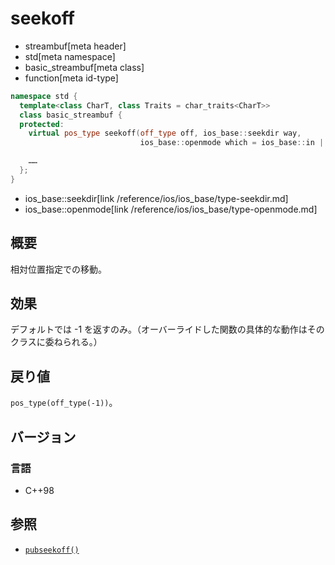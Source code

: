 # seekoff
* streambuf[meta header]
* std[meta namespace]
* basic_streambuf[meta class]
* function[meta id-type]

```cpp
namespace std {
  template<class CharT, class Traits = char_traits<CharT>>
  class basic_streambuf {
  protected:
    virtual pos_type seekoff(off_type off, ios_base::seekdir way,
                             ios_base::openmode which = ios_base::in | ios_base::out);

    ……
  };
}
```
* ios_base::seekdir[link /reference/ios/ios_base/type-seekdir.md]
* ios_base::openmode[link /reference/ios/ios_base/type-openmode.md]

## 概要
相対位置指定での移動。

## 効果
デフォルトでは -1 を返すのみ。（オーバーライドした関数の具体的な動作はそのクラスに委ねられる。）

## 戻り値
`pos_type(off_type(-1))`。

## バージョン
### 言語
- C++98

## 参照
- [`pubseekoff()`](pubseekoff.md)
